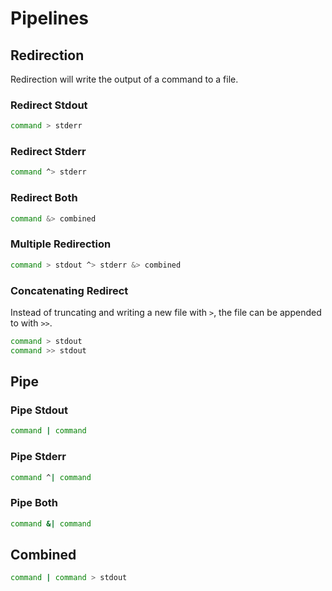 # Pipelines

## Redirection

Redirection will write the output of a command to a file.

### Redirect Stdout

```sh
command > stderr
```

### Redirect Stderr

```sh
command ^> stderr
```

### Redirect Both

```sh
command &> combined
```

### Multiple Redirection

```sh
command > stdout ^> stderr &> combined
```

### Concatenating Redirect

Instead of truncating and writing a new file with `>`, the file can be appended to with `>>`.

```sh
command > stdout
command >> stdout
```

## Pipe

### Pipe Stdout

```sh
command | command
```

### Pipe Stderr

```sh
command ^| command
```

### Pipe Both

```sh
command &| command
```

## Combined

```sh
command | command > stdout
```